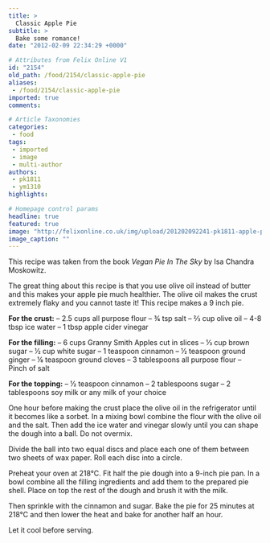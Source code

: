 ```yaml
---
title: >
  Classic Apple Pie
subtitle: >
  Bake some romance!
date: "2012-02-09 22:34:29 +0000"

# Attributes from Felix Online V1
id: "2154"
old_path: /food/2154/classic-apple-pie
aliases:
 - /food/2154/classic-apple-pie
imported: true
comments:

# Article Taxonomies
categories:
 - food
tags:
 - imported
 - image
 - multi-author
authors:
 - pk1811
 - ym1310
highlights:

# Homepage control params
headline: true
featured: true
image: "http://felixonline.co.uk/img/upload/201202092241-pk1811-apple-pie_-week-4.gif"
image_caption: ""
---
```


This recipe was taken from the book _Vegan Pie In The Sky_ by Isa Chandra Moskowitz.

The great thing about this recipe is that you use olive oil instead of butter and this makes your apple pie much healthier. The olive oil makes the crust extremely flaky and you cannot taste it! This recipe makes a 9 inch pie.

__For the crust:__
 – 2.5 cups all purpose flour
 – 3⁄4 tsp salt
 – 2⁄3 cup olive oil
 – 4-8 tbsp ice water
 – 1 tbsp apple cider vinegar

__For the filling:__
 – 6 cups Granny Smith Apples cut in slices
 – 1⁄3 cup brown sugar
 – 1⁄2 cup white sugar
 – 1 teaspoon cinnamon
 – 1⁄2 teaspoon ground ginger
 – 1⁄8 teaspoon ground cloves
 – 3 tablespoons all purpose flour
 – Pinch of salt

__For the topping:__
 – 1⁄2 teaspoon cinnamon
 – 2 tablespoons sugar
 – 2 tablespoons soy milk or any milk of your choice

One hour before making the crust place the olive oil in the refrigerator until it becomes like a sorbet. In a mixing bowl combine the flour with the olive oil and the salt. Then add the ice water and vinegar slowly until you can shape the dough into a ball. Do not overmix.

Divide the ball into two equal discs and place each one of them between two sheets of wax paper. Roll each disc into a circle.

Preheat your oven at 218°C. Fit half the pie dough into a 9-inch pie pan. In a bowl combine all the filling ingredients and add them to the prepared pie shell. Place on top the rest of the dough and brush it with the milk.

Then sprinkle with the cinnamon and sugar. Bake the pie for 25 minutes at 218°C and then lower the heat and bake for another half an hour.

Let it cool before serving.
